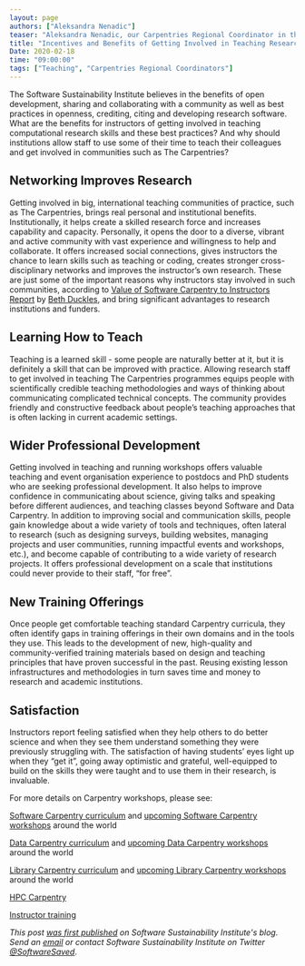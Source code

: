 ```yaml
---
layout: page
authors: ["Aleksandra Nenadic"]
teaser: "Aleksandra Nenadic, our Carpentries Regional Coordinator in the UK, and SSI's Training Lead shares why more should be involved in teaching coding and data science skills "
title: "Incentives and Benefits of Getting Involved in Teaching Researchers"
Date: 2020-02-18
time: "09:00:00"
tags: ["Teaching", "Carpentries Regional Coordinators"]
---
```


The Software Sustainability Institute believes in the benefits of open development, sharing and collaborating with a community as well as best practices in openness, crediting, citing and developing research software. What are the benefits for instructors of getting involved in teaching computational research skills and these best practices? And why should institutions allow staff to use some of their time to teach their colleagues and get involved in communities such as The Carpentries?

## Networking Improves Research

Getting involved in big, international teaching communities of practice, such as The Carpentries, brings real personal and institutional benefits. Institutionally, it helps create a skilled research force and increases capability and capacity. Personally, it opens the door to a diverse, vibrant and active community with vast experience and willingness to help and collaborate. It offers increased social connections, gives instructors the chance to learn skills such as teaching or coding, creates stronger cross-disciplinary networks and improves  the instructor’s own research. These are just some of the important reasons why instructors stay involved in such communities, according to [Value of Software Carpentry to Instructors Report](https://software-carpentry.org/files/bib/duckles-instructor-engagement-2016.pdf) by [Beth Duckles](https://twitter.com/bduckles), and bring significant advantages to research institutions and funders.

## Learning How to Teach

Teaching is a learned skill - some people are naturally better at it, but it is definitely a skill that can be improved with practice. Allowing research staff to get involved in teaching The Carpentries programmes equips people with scientifically credible teaching methodologies and ways of thinking about communicating complicated technical concepts. The community provides friendly and constructive feedback about people’s teaching approaches that is often lacking in current academic settings.

## Wider Professional Development 

Getting involved in teaching and running workshops offers valuable teaching and event organisation experience to postdocs and PhD students who are seeking professional development. It also helps to improve confidence in communicating about science, giving talks and speaking before different audiences, and teaching classes beyond Software and Data Carpentry. In addition to improving social and communication skills, people gain knowledge about a wide variety of tools and techniques, often lateral to research (such as designing surveys, building websites, managing projects and user communities, running impactful events and workshops, etc.), and become capable of contributing to a wide variety of research projects. It offers professional development on a scale that institutions could never provide to their staff, “for free”.

## New Training Offerings

Once people get comfortable teaching standard Carpentry curricula, they often identify gaps in training offerings in their own domains and in the tools they use. This leads to the development of new, high-quality and community-verified training materials based on design and teaching principles that have proven successful in the past. Reusing existing lesson infrastructures and methodologies in turn saves time and money to research and academic institutions.  

## Satisfaction 

Instructors report feeling satisfied when they help others to do better science and when they see them understand something they were previously struggling with. The satisfaction of having students’ eyes light up when they “get it”, going away optimistic and grateful, well-equipped to build on the skills they were taught and to use them in their research, is invaluable.
 
For more details on Carpentry workshops, please see: 

[Software Carpentry curriculum](https://software-carpentry.org/lessons/) and [upcoming Software Carpentry workshops](http://software-carpentry.org/workshops) around the world

[Data Carpentry curriculum](https://datacarpentry.org/lessons/) and [upcoming Data Carpentry workshops](https://datacarpentry.org/workshops-upcoming/) around the world

[Library Carpentry curriculum](https://librarycarpentry.org/lessons/) and [upcoming Library Carpentry workshops](https://librarycarpentry.org/upcoming_workshops/) around the world

[HPC Carpentry](https://hpc-carpentry.github.io/)

[Instructor training](https://www.software.ac.uk/programmes-and-events/carpentry-programmes/instructor-training)

_This post [was first published](https://software.ac.uk/blog/2019-07-12-highlights-carpentryconnect-manchester-2019) on Software Sustainability Institute's blog. Send  an [email](mailto:info%40software.ac.uk) or contact Software Sustainability Institute on Twitter [@SoftwareSaved](https://www.twitter.com/SoftwareSaved)_.
